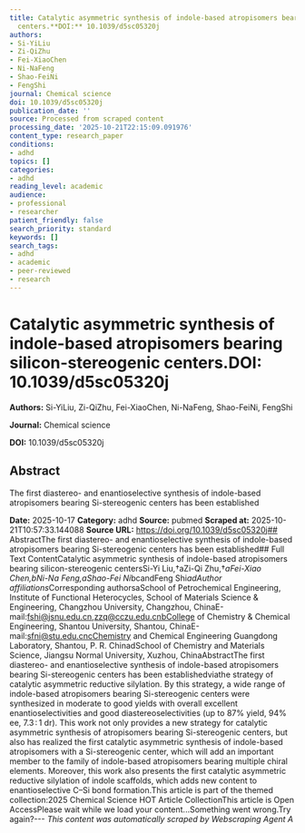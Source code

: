 ```yaml
---
title: Catalytic asymmetric synthesis of indole-based atropisomers bearing silicon-stereogenic
  centers.**DOI:** 10.1039/d5sc05320j
authors:
- Si-YiLiu
- Zi-QiZhu
- Fei-XiaoChen
- Ni-NaFeng
- Shao-FeiNi
- FengShi
journal: Chemical science
doi: 10.1039/d5sc05320j
publication_date: ''
source: Processed from scraped content
processing_date: '2025-10-21T22:15:09.091976'
content_type: research_paper
conditions:
- adhd
topics: []
categories:
- adhd
reading_level: academic
audience:
- professional
- researcher
patient_friendly: false
search_priority: standard
keywords: []
search_tags:
- adhd
- academic
- peer-reviewed
- research
---
```


# Catalytic asymmetric synthesis of indole-based atropisomers bearing silicon-stereogenic centers.**DOI:** 10.1039/d5sc05320j

**Authors:** Si-YiLiu, Zi-QiZhu, Fei-XiaoChen, Ni-NaFeng, Shao-FeiNi, FengShi

**Journal:** Chemical science

**DOI:** 10.1039/d5sc05320j

## Abstract

The first diastereo- and enantioselective synthesis of indole-based atropisomers bearing Si-stereogenic centers has been established

**Date:** 2025-10-17
**Category:** adhd
**Source:** pubmed
**Scraped at:** 2025-10-21T10:57:33.144088
**Source URL:** https://doi.org/10.1039/d5sc05320j## AbstractThe first diastereo- and enantioselective synthesis of indole-based atropisomers bearing Si-stereogenic centers has been established## Full Text ContentCatalytic asymmetric synthesis of indole-based atropisomers bearing silicon-stereogenic centersSi-Yi
Liu,†aZi-Qi
Zhu,†*aFei-Xiao
Chen,bNi-Na
Feng,aShao-Fei
Ni*bcandFeng
Shi*adAuthor affiliations*Corresponding authorsaSchool of Petrochemical Engineering, Institute of Functional Heterocycles, School of Materials Science & Engineering, Changzhou University, Changzhou, ChinaE-mail:fshi@jsnu.edu.cn,zzq@cczu.edu.cnbCollege of Chemistry & Chemical Engineering, Shantou University, Shantou, ChinaE-mail:sfni@stu.edu.cncChemistry and Chemical Engineering Guangdong Laboratory, Shantou, P. R. ChinadSchool of Chemistry and Materials Science, Jiangsu Normal University, Xuzhou, ChinaAbstractThe first diastereo- and enantioselective synthesis of indole-based atropisomers bearing Si-stereogenic centers has been establishedviathe strategy of catalytic asymmetric reductive silylation. By this strategy, a wide range of indole-based atropisomers bearing Si-stereogenic centers were synthesized in moderate to good yields with overall excellent enantioselectivities and good diastereoselectivities (up to 87% yield, 94% ee, 7.3 : 1 dr). This work not only provides a new strategy for catalytic asymmetric synthesis of atropisomers bearing Si-stereogenic centers, but also has realized the first catalytic asymmetric synthesis of indole-based atropisomers with a Si-stereogenic center, which will add an important member to the family of indole-based atropisomers bearing multiple chiral elements. Moreover, this work also presents the first catalytic asymmetric reductive silylation of indole scaffolds, which adds new content to enantioselective C–Si bond formation.This article is part of the themed collection:2025 Chemical Science HOT Article CollectionThis article is Open AccessPlease wait while we load your content...Something went wrong.Try again?---
*This content was automatically scraped by Webscraping Agent A*
